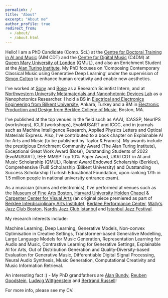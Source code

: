 ```yaml
---
permalink: /
title: "About"
excerpt: "About me"
author_profile: true
redirect_from: 
  - /about/
  - /about.html
---
```


Hello! I am a PhD Candidate (Comp. Sci.) at the [Centre for Doctoral Training in AI and Music](https://www.aim.qmul.ac.uk/) (AIM CDT) and the [Centre for Digital Music](https://c4dm.eecs.qmul.ac.uk/) (C4DM) at [Queen Mary University of London](http://eecs.qmul.ac.uk/) (QMUL), and also an Enrichment Student at the [Alan Turing Institute](https://www.turing.ac.uk/). My PhD focuses on ‘Composing Contemporary Classical Music using Generative Deep Learning’ under the supervision of [Simon Colton](https://scholar.google.com/citations?user=L6GPVfcAAAAJ) to enhance human creativity and enable new aesthetics.

I've worked at [Sony](https://www.sony.com/en/SonyInfo/research/research-areas/ai-machine_learning/) and [Bose](https://www.bose.com/en_us/index.html) as a Research Scientist Intern, and at [Northwestern University Metamaterials and Nanophotonic Devices Lab](http://users.eecs.northwestern.edu/~aydin/MNDL/Home.html) as a Nanophotonics Researcher. I hold a BS in [Electrical and Electronics Engineering from Bilkent University](https://ee.bilkent.edu.tr/en/), Ankara, Turkey and a BM in [Electronic Production and Design from Berklee College of Music](https://college.berklee.edu/electronic-production-design), Boston, MA.

I've published at the top venues in the field such as AAAI, ICASSP, NeurIPS (workshops), ICLR (workshops), EvoMUSART and ICCC, and in journals such as Machine Intelligence Research, Applied Physics Letters and Optical Materials Express. Also, I've contributed to a book chapter on Explainable AI for Arts and Music (to be published by Taylor & Francis). My awards include the prestigious Enrichment Community Award (The Alan Turing Institute), Exceptional Great Work Award (Bose), Outstanding Students of 2022 (EvoMUSART), IEEE MMSP Top 10% Paper Award, UKRI CDT in AI and Music Scholarship (QMUL), Roland Award Endowed Scholarship (Berklee), Comprehensive (Full) Scholarship (Bilkent University) and Outstanding Success Scholarship (Turkish Educational Foundation, upon ranking 17th in 1.5 million people in national university entrance exam).

As a musician (drums and electronics), I've performed at venues such as the [Museum of Fine Arts Boston](https://www.mfa.org/), [Harvard University Holden Chapel](https://harvardplanning.emuseum.com/sites/325/holden-chapel) & [Carpenter Center for Visual Arts](https://carpenter.center/) (an original piece premiered as part of [Berklee Interdisciplinary Arts Institute](https://college.berklee.edu/focused/interdisciplinary-arts)), [Berklee Performance Center](https://www.berklee.edu/BPC), [Wally’s Jazz Club Boston](https://wallyscafe.com/), [Nardis Jazz Club Istanbul](https://nardisjazz.com/) and [Istanbul Jazz Festival](https://caz.iksv.org/en).

My research interests include:

Machine Learning, Deep Learning, Generative Models, Non-convex Optimisation in Creative Settings, Transformer-based Generative Modelling, Large Language Models for Music Generation, Representation Learning for Audio and Music, Contrastive Learning for Generative Settings, Explainable AI for Arts, Out of Distribution Generation and Quality‐Diversity‐based Evaluation for Generative Music, Differentiable Digital Signal Processing, Neural Audio Synthesis, Music Generation, Computational Creativity and Music Information Retrieval.

An interesting fact :) - My PhD grandfathers are [Alan Bundy](https://en.wikipedia.org/wiki/Alan_Bundy), [Reuben Goodstein](https://en.wikipedia.org/wiki/Reuben_Goodstein), [Ludwig Wittgenstein](https://en.wikipedia.org/wiki/Ludwig_Wittgenstein) and [Bertrand Russell](https://en.wikipedia.org/wiki/Bertrand_Russell)!

For more info, please see my CV.
